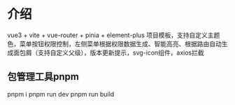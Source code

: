 # 介绍

vue3 + vite + vue-router + pinia + element-plus 项目模板，支持自定义主题色，菜单按钮权限控制，左侧菜单根据权限数据生成、智能高亮、根据路由自动生成面包屑（支持自定义父级），版本更新提示，svg-icon组件，axios拦截

## 包管理工具pnpm

pnpm i
pnpm run dev
pnpm run build
